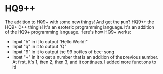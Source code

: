 # HQ9++
The addition to HQ9+ with some new things! And get the pun? HQ9++ the HQ9+ C++ thingie!
It's an esoteric programming language. It's an addition of the HQ9+ programming language. Here's how HQ9+ works:
- Input "h" in it to output "Hello World!"
- Input "q" in it to output "Q"
- Input "9" in it to output the 99 bottles of beer song
- Input "+" in it to get a number that is an addition of the previous number. At first, it's 1, then 2, then 3, and it continues.
I added more functions to it!
